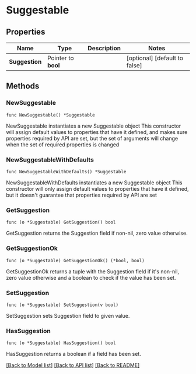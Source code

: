 # Suggestable

## Properties

Name | Type | Description | Notes
------------ | ------------- | ------------- | -------------
**Suggestion** | Pointer to **bool** |  | [optional] [default to false]

## Methods

### NewSuggestable

`func NewSuggestable() *Suggestable`

NewSuggestable instantiates a new Suggestable object
This constructor will assign default values to properties that have it defined,
and makes sure properties required by API are set, but the set of arguments
will change when the set of required properties is changed

### NewSuggestableWithDefaults

`func NewSuggestableWithDefaults() *Suggestable`

NewSuggestableWithDefaults instantiates a new Suggestable object
This constructor will only assign default values to properties that have it defined,
but it doesn't guarantee that properties required by API are set

### GetSuggestion

`func (o *Suggestable) GetSuggestion() bool`

GetSuggestion returns the Suggestion field if non-nil, zero value otherwise.

### GetSuggestionOk

`func (o *Suggestable) GetSuggestionOk() (*bool, bool)`

GetSuggestionOk returns a tuple with the Suggestion field if it's non-nil, zero value otherwise
and a boolean to check if the value has been set.

### SetSuggestion

`func (o *Suggestable) SetSuggestion(v bool)`

SetSuggestion sets Suggestion field to given value.

### HasSuggestion

`func (o *Suggestable) HasSuggestion() bool`

HasSuggestion returns a boolean if a field has been set.


[[Back to Model list]](../README.md#documentation-for-models) [[Back to API list]](../README.md#documentation-for-api-endpoints) [[Back to README]](../README.md)


